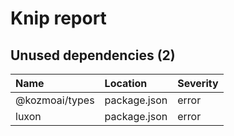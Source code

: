 # Knip report

## Unused dependencies (2)

| Name             | Location     | Severity |
| :--------------- | :----------- | :------- |
| @kozmoai/types | package.json | error    |
| luxon            | package.json | error    |

